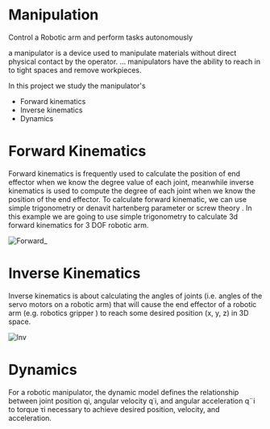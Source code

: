 # Manipulation 
Control a Robotic arm and perform tasks autonomously


 a manipulator is a device used to manipulate materials without direct physical contact by the operator. ... manipulators have the ability to reach in to tight spaces and remove workpieces.
 
 In this project we study the manipulator's 
 
 - Forward kinematics 
 - Inverse kinematics 
 - Dynamics
 
 
 # Forward Kinematics 
   Forward kinematics is frequently used to calculate the position of end effector when we know the degree value of each joint, meanwhile inverse kinematics is used to compute the degree of each joint when we know the position of the end effector.
To calculate forward kinematic, we can use simple trigonometry or denavit hartenberg parameter or screw theory . In this example we are going to use simple trigonometry to calculate 3d forward kinematics for 3 DOF robotic arm.

![Forward_](https://user-images.githubusercontent.com/70883690/118961286-ca3f5500-b981-11eb-9077-21a34d389091.gif)



 # Inverse Kinematics 
   Inverse kinematics is about calculating the angles of joints (i.e. angles of the servo motors on a robotic arm) that will cause the end effector of a robotic arm (e.g. robotics gripper ) to reach some desired position (x, y, z) in 3D space. 
   
   ![Inv](https://user-images.githubusercontent.com/70883690/118954284-3c606b80-b97b-11eb-867e-dd71b803e61b.gif)
   

# Dynamics
  For a robotic manipulator, the dynamic model defines the relationship between joint position qi, angular velocity q˙i, and angular acceleration q¨i to torque τi necessary to achieve desired position, velocity, and acceleration.
  
 
 
 
